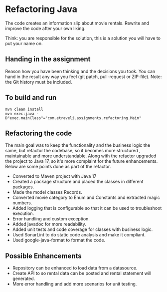# Refactoring Java

The code creates an information slip about movie rentals.
Rewrite and improve the code after your own liking.

Think: you are responsible for the solution, this is a solution you will have to put your name on.

## Handing in the assignment

Reason how you have been thinking and the decisions you took.
You can hand in the result any way you feel (git patch, pull-request or ZIP-file).
Note: the Git history must be included.

## To build and run

```
mvn clean install
mvn exec:java -D"exec.mainClass"="com.etraveli.assignments.refactoring.Main"
```

## Refactoring the code

The main goal was to keep the functionality and the business logic the same, but refactor the codebase,
so it becomes more structured , maintainable and more understandable. Along with the refactor upgraded the project to
Java 17, so it's more complaint for the future enhancements. Below are some points done as part of the refactor.

* Converted to Maven project with Java 17
* Created a package structure and placed the classes in different packages.
* Made the model classes Records.
* Converted movie category to Enum and Constants and extracted magic numbers.
* Added logging that is configurable so that it can be used to troubleshoot execution.
* Error handling and custom exception.
* Added javadoc for more readability.
* Added unit tests and code coverage for classes with business logic.
* Used SonarLint to do static code analysis and make it compliant.
* Used google-java-format to format the code.

## Possible Enhancements
* Repository can be enhanced to load data from a datasource.
* Create API to so rental data can be posted and rental statement will generated.
* More error handling and add more scenarios for unit testing.
